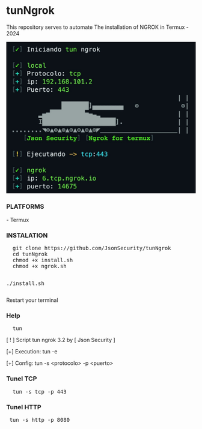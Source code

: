 # tunNgrok
This repository serves to automate The installation of NGROK in Termux - 2024

<img src="Images/tcp.jpg" width="600px" heigth="600px">

<h3>PLATFORMS</h3>
- Termux

<h3>INSTALATION</h3>
<pre>
  git clone https://github.com/JsonSecurity/tunNgrok
  cd tunNgrok
  chmod +x install.sh
  chmod +x ngrok.sh
	
  ./install.sh
</pre>

Restart your terminal

<h3>Help</h3>
<pre>
  tun
</pre>

[ ! ] Script tun ngrok 3.2 by [ Json Security ]
 
   [+] Execution:
	    tun -e
				
   [+] Config:
	    tun -s \<protocolo\> -p \<puerto\>
			


<h3>Tunel TCP</h3>

<pre>
  tun -s tcp -p 443
</pre>

<h3>Tunel HTTP</h3>

<pre>
 tun -s http -p 8080
</pre>

